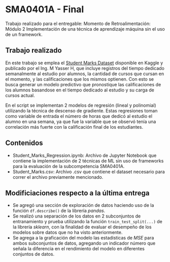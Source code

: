 # SMA0401A - Final

Trabajo realizado para el entregable: Momento de Retroalimentación: Módulo 2 Implementación de una técnica de aprendizaje máquina sin el uso de un framework.

## Trabajo realizado

En este trabajo se emplea el [Student Marks Dataset](https://www.kaggle.com/datasets/yasserh/student-marks-dataset) disponible en Kaggle y publicado por el Ing. M Yasser H, que incluye registros del tiempo dedicado semanalmente al estudio por alumnos, la cantidad de cursos que cursan en el momento, y las calificaciones que los mismos optienen. Con esto se busca generar un modelo predictivo que pronostique las calificaciones de los alumnos basandose en el tiempo dedicado al estudio y su carga de cursos actual.

En el script se implementan 2 modelos de regresión (lineal y polinomial) utilizando la técnica de descenso de gradiente. Estas regresiones toman como variable de entrada el número de horas que dedicó al estudio el alumno en una semana, ya que fue la variable que se observó tenía una correlación más fuerte con la calificación final de los estudiantes. 

## Contenidos 

* Student_Marks_Regression.ipynb: Archivo de Jupyter Notebook que contiene la implementación de 2 técnicas de ML sin uso de frameworks para la evaluación de la subcompetencia SMA0401A.
* Student_Marks.csv: Archivo .csv que contiene el dataset necesario para correr el archivo previamente mencionado.

## Modificiaciones respecto a la última entrega
* Se agregó una sección de exploración de datos haciendo uso de la función ```df.describe()``` de la librería *pandas*. 
* Se realizó una separación de los datos en 2 subconjuntos de entranamiento y prueba utilizando la función ```train_test_split(...)``` de la librería *sklearn*, con la finalidad de evaluar el desempeño de los modelos sobre datos que no ha visto anteriormente.
* Se agrega a la graficación del modelo las estadisticas de *MSE* para ambos subconjuntos de datos, agregando un indicador número que señala la diferencia en el rendimiento del modelo en diferentes conjuntos de datos.